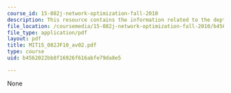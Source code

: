 ```yaml
---
course_id: 15-082j-network-optimization-fall-2010
description: This resource contains the information related to the depth first search.
file_location: /coursemedia/15-082j-network-optimization-fall-2010/b4562022bb8f16926f616abfe79da8e5_MIT15_082JF10_av02.pdf
file_type: application/pdf
layout: pdf
title: MIT15_082JF10_av02.pdf
type: course
uid: b4562022bb8f16926f616abfe79da8e5

---
```

None